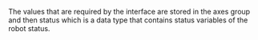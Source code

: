 The values that are required by the interface are stored in the axes group and then status which is a data type that contains status variables of the robot status. 